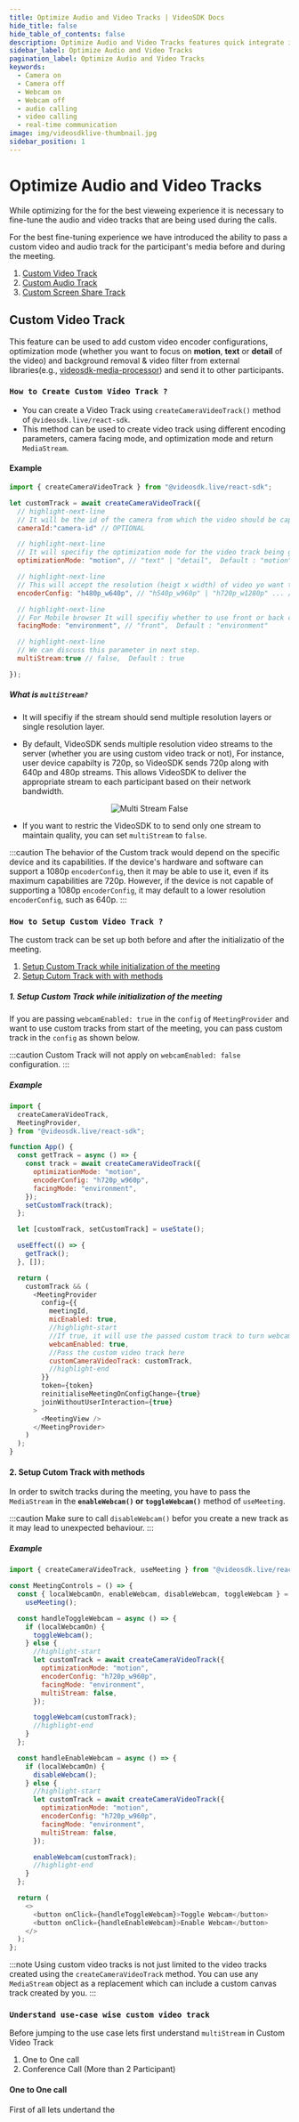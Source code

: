 ```yaml
---
title: Optimize Audio and Video Tracks | VideoSDK Docs
hide_title: false
hide_table_of_contents: false
description: Optimize Audio and Video Tracks features quick integrate in Javascript, React JS, Android, IOS, React Native, Flutter with Video SDK to add live video & audio conferencing to your applications.
sidebar_label: Optimize Audio and Video Tracks
pagination_label: Optimize Audio and Video Tracks
keywords:
  - Camera on
  - Camera off
  - Webcam on
  - Webcam off
  - audio calling
  - video calling
  - real-time communication
image: img/videosdklive-thumbnail.jpg
sidebar_position: 1
---
```


# Optimize Audio and Video Tracks

While optimizing for the for the best vieweing experience it is necessary to fine-tune the audio and video tracks that are being used during the calls.

For the best fine-tuning experience we have introduced the ability to pass a custom video and audio track for the participant's media before and during the meeting.

1. [Custom Video Track](#custom-video-track)
2. [Custom Audio Track](#custom-audio-track)
3. [Custom Screen Share Track](#custom-screen-share-track)

## Custom Video Track

This feature can be used to add custom video encoder configurations, optimization mode (whether you want to focus on **motion**, **text** or **detail** of the video) and background removal & video filter from external libraries(e.g., [videosdk-media-processor](https://www.npmjs.com/package/@videosdk.live/videosdk-media-processor-web)) and send it to other participants.

### `How to Create Custom Video Track ?`

- You can create a Video Track using `createCameraVideoTrack()` method of `@videosdk.live/react-sdk`.
- This method can be used to create video track using different encoding parameters, camera facing mode, and optimization mode and return `MediaStream`.

#### Example

```javascript
import { createCameraVideoTrack } from "@videosdk.live/react-sdk";

let customTrack = await createCameraVideoTrack({
  // highlight-next-line
  // It will be the id of the camera from which the video should be captured.
  cameraId:"camera-id" // OPTIONAL

  // highlight-next-line
  // It will specifiy the optimization mode for the video track being generated.
  optimizationMode: "motion", // "text" | "detail",  Default : "motion"

  // highlight-next-line
  // This will accept the resolution (heigt x width) of video yo want to capture.
  encoderConfig: "h480p_w640p", // "h540p_w960p" | "h720p_w1280p" ... // Default : "h360p_w640p"

  // highlight-next-line
  // For Mobile browser It will specifiy whether to use front or back camera for the video track.
  facingMode: "environment", // "front",  Default : "environment"

  // highlight-next-line
  // We can discuss this parameter in next step.
  multiStream:true // false,  Default : true

});
```

##### What is `multiStream?`

- It will specifiy if the stream should send multiple resolution layers or single resolution layer.

- By default, VideoSDK sends multiple resolution video streams to the server (whether you are using custom video track or not), For instance, user device capabilty is 720p, so VideoSDK sends 720p along with 640p and 480p streams. This allows VideoSDK to deliver the appropriate stream to each participant based on their network bandwidth.

<center>

![Multi Stream False](/img/multistream_false.png)

</center>

- If you want to restric the VideoSDK to to send only one stream to maintain quality, you can set `multiStream` to `false`.

:::caution
The behavior of the Custom track would depend on the specific device and its capabilities. If the device's hardware and software can support a 1080p `encoderConfig`, then it may be able to use it, even if its maximum capabilities are 720p. However, if the device is not capable of supporting a 1080p `encoderConfig`, it may default to a lower resolution `encoderConfig`, such as 640p.
:::

<!-- #### Parameters

- **cameraId**:

  - type: `String`
  - required: `false`
  - It will be the id of the camera from which the video should be captured.

- **encoderConfig**:

  - type: `String`
  - required: `false`
  - default: `h360p_w640p`
  - Allowed values : `h90p_w160p` | `h180p_w320p` | `h216p_w384p` | `h360p_w640p` | `h540p_w960p` | `h720p_w1280p` | `h1080p_w1920p` | `h1440p_w2560p` | `h2160p_w3840p` | `h120p_w160p` | `h180p_w240p` | `h240p_w320p` | `h360p_w480p` | `h480p_w640p` | `h540p_w720p` | `h720p_w960p` | `h1080p_w1440p` | `h1440p_w1920p`

  - Allowed values : `h180p_w320p` | `h360p_w640p` | `h540p_w960p` | `h720p_w1280p` | `h1080p_w1920p` | `h1440p_w2560p` | `h2160p_w3840p` | `h180p_w240p` | `h360p_w480p` | `h540p_w720p` | `h720p_w960p` | `h1080p_w1440p` | `h1440p_w1920p`
  - These parameter will allow you to change the resolution of the video tracks that are created along with the coresponding frame rate.
  - Each encoder configuration can influences several factors including the desired output quality, resolution, frame rate, and bit rate. The appropriate combination of these parameters will depend on the specific use case and requirements of the application.

  - In general, higher resolutions and frame rates will require higher bit rates in order to maintain a desirable level of video quality. Similarly, lower resolutions and frame rates may be adequately served by lower bit rates. However, this is not always the case and other factors such as the complexity of the video content, encoding algorithm, and the available network bandwidth should also be considered when choosing the appropriate combination of parameters.

  - Take a [look at the recommended settings](#recommended-video-settings) to know better which configuration suites your use-case.

:::note

Above mentioned encoder configurations are valid for both, landscape as well as portrait mode.

:::

- **facingMode**:

  - type: `String`
  - required: `false`
  - Allowed values : `front` | `environment`
  - It will specifiy whether to use front or back camera for the video track.

- **optimizationMode**

  - type: `String`
  - required: `false`
  - Allowed values: `motion` | `text` | `detail`
  - It will specifiy the optimization mode for the video track being generated.

- **multiStream**

  - type: `boolean`
  - required: `false`
  - default: true
  - It will specifiy if the stream should send multiple resolution layers or single resolution layer.

    :::info

    - For meetings with fewer than or equal to three participants, setting `multiStream:false` is regarded as best practice.
    - This parameter is only available from `v0.1.53`.

    :::

##### Returns

- `MediaStream`

#### Example

```javascript
import { createCameraVideoTrack } from "@videosdk.live/react-sdk";

let customTrack = await createCameraVideoTrack({
  optimizationMode: "motion",
  encoderConfig: "h720p_w1280p",
  facingMode: "environment",
});
``` -->

### `How to Setup Custom Video Track ?`

The custom track can be set up both before and after the initializatio of the meeting.

1. [Setup Custom Track while initialization of the meeting](#1-setup-custom-track-while-initialization-of-the-meeting)
2. [Setup Cutom Track with with methods](#2-setup-cutom-track-with-methods)

##### 1. Setup Custom Track while initialization of the meeting

If you are passing `webcamEnabled: true` in the `config` of `MeetingProvider` and want to use custom tracks from start of the meeting, you can pass custom track in the `config` as shown below.

:::caution
Custom Track will not apply on `webcamEnabled: false` configuration.
:::

##### Example

```javascript
import {
  createCameraVideoTrack,
  MeetingProvider,
} from "@videosdk.live/react-sdk";

function App() {
  const getTrack = async () => {
    const track = await createCameraVideoTrack({
      optimizationMode: "motion",
      encoderConfig: "h720p_w960p",
      facingMode: "environment",
    });
    setCustomTrack(track);
  };

  let [customTrack, setCustomTrack] = useState();

  useEffect(() => {
    getTrack();
  }, []);

  return (
    customTrack && (
      <MeetingProvider
        config={{
          meetingId,
          micEnabled: true,
          //highlight-start
          //If true, it will use the passed custom track to turn webcam on
          webcamEnabled: true,
          //Pass the custom video track here
          customCameraVideoTrack: customTrack,
          //highlight-end
        }}
        token={token}
        reinitialiseMeetingOnConfigChange={true}
        joinWithoutUserInteraction={true}
      >
        <MeetingView />
      </MeetingProvider>
    )
  );
}
```

#### 2. Setup Cutom Track with methods

In order to switch tracks during the meeting, you have to pass the `MediaStream` in the **`enableWebcam()` or `toggleWebcam()`** method of `useMeeting`.

:::caution
Make sure to call `disableWebcam()` befor you create a new track as it may lead to unexpected behaviour.
:::

##### Example

```javascript
import { createCameraVideoTrack, useMeeting } from "@videosdk.live/react-sdk";

const MeetingControls = () => {
  const { localWebcamOn, enableWebcam, disableWebcam, toggleWebcam } =
    useMeeting();

  const handleToggleWebcam = async () => {
    if (localWebcamOn) {
      toggleWebcam();
    } else {
      //highlight-start
      let customTrack = await createCameraVideoTrack({
        optimizationMode: "motion",
        encoderConfig: "h720p_w960p",
        facingMode: "environment",
        multiStream: false,
      });

      toggleWebcam(customTrack);
      //highlight-end
    }
  };

  const handleEnableWebcam = async () => {
    if (localWebcamOn) {
      disableWebcam();
    } else {
      //highlight-start
      let customTrack = await createCameraVideoTrack({
        optimizationMode: "motion",
        encoderConfig: "h720p_w960p",
        facingMode: "environment",
        multiStream: false,
      });

      enableWebcam(customTrack);
      //highlight-end
    }
  };

  return (
    <>
      <button onClick={handleToggleWebcam}>Toggle Webcam</button>
      <button onClick={handleEnableWebcam}>Enable Webcam</button>
    </>
  );
};
```

:::note
Using custom video tracks is not just limited to the video tracks created using the `createCameraVideoTrack` method. You can use any `MediaStream` object as a replacement which can include a custom canvas track created by you.
:::

### `Understand use-case wise custom video track`

Before jumping to the use case lets first understand `multiStream` in Custom Video Track

1. One to One call
1. Conference Call (More than 2 Participant)

#### One to One call

First of all lets undertand the

<!-- ### Recommended Video Settings

Let us discuss a few recommended video settings you should use based on your use case.

1. If you are having **one to one calls** or group calls **upto 3 participants** where the users are in a confined environment i.e. they are usually taking the calls from the offices or any place with a **consistent network connection**, we would recommend you to use `h720p_w1280p` as your encoder config and `multiStream:false`.

2. If you are having **one to one calls** or group calls **upto 4 participants** where the users are in a not in confined environment i.e. they are usually taking the **calls on the go** with a **fluctuating network connection**, we would recommend you to use `h720p_w1280p` as your encoder config and `multiStream:true`.

3. If you are having group calls where the **participant count is more than 4**, then we recommend you to use `h360p_w640p` as encoder config and `multiStream:true`.

4. If your target audience **inclues majority of mobile users** only, you should consider using `h540p_w960p` as encoder config and `multiStream:true`.

5. If your target audience **a mix of mobile and desktop users**, you should set `h540p_w960` as encoder config for the desktop users and `h720p_w1280p` as encoder config for mobile users with `multiStream:true` in both the cases. -->

<!-- ## Custom Audio Track

This feature can be used to add custom layers like background noise removal, echo cancellation, etc. on audio and send it to other participants.

### Creating a Custom Audio Track

- You can create a Audio Track using `createMicrophoneAudioTrack()` method of `@videosdk.live/react-sdk`.
- This method can be used to create audio track using different encoding parameters and noise cancellation configration.

#### Parameters

- **microphoneId**:

  - type: `String`
  - required: `false`
  - It will be the id of the mic from which the audio should be captured.

- **encoderConfig**:

  - type: `String`
  - required: `false`
  - default: `speech_standard`
  - Allowed values : `speech_low_quality` | `speech_standard` | `music_standard` | `standard_stereo` | `high_quality` | `high_quality_stereo`
  - It will be the encoder configuration you want to use for Audio Track.

- **noiseConfig**

  - **echoCancellation**

    - type: `boolean`
    - required: `false`
    - If `true` echo cancellation will turned on else it would be turned off.

  - **autoGainControl**

    - type: `boolean`
    - required: `false`
    - If `true` auto gain will turned on else it would be turned off.

  - **noiseSuppression**
    - type: `boolean`
    - required: `false`
    - If `true` noise suppression will turned on else it would be turned off.

##### Returns

- `MediaStream`

#### Example

```javascript
import { createMicrophoneAudioTrack } from "@videosdk.live/react-sdk";

let customTrack = await createMicrophoneAudioTrack({
  encoderConfig: "high_quality",
  noiseConfig: {
    noiseSuppression: true,
    echoCancellation: true,
    autoGainControl: true,
  },
});
```

### Using Custom Audio Track

#### Custom Track while initializing the meeting

If you are passing `micEnabled: true` in the `config` of `MeetingProvider` and want to use custom tracks from start of the meeting, you can pass custom track in the `config` as shown below.

```javascript
import {
  createMicrophoneAudioTrack,
  MeetingProvider,
} from "@videosdk.live/react-sdk";

function App() {
  const getTrack = async () => {
    const track = await await createMicrophoneAudioTrack({
      encoderConfig: "high_quality",
      noiseConfig: {
        noiseSuppression: true,
        echoCancellation: true,
        autoGainControl: true,
      },
    });
    setCustomTrack(track);
  };

  let [customTrack, setCustomTrack] = useState();

  useEffect(() => {
    getTrack();
  }, []);

  return (
    customTrack && (
      <MeetingProvider
        config={{
          meetingId,
          //highlight-next-line
          micEnabled: true, //If true, it will use the passed custom track to turn mic on
          webcamEnabled: true,
          //highlight-start
          //Pass the custom audio track here
          customMicrophoneAudioTrack: customTrack,
          //highlight-end
        }}
        token={token}
        reinitialiseMeetingOnConfigChange={true}
        joinWithoutUserInteraction={true}
      >
        <MeetingView />
      </MeetingProvider>
    )
  );
}
```

#### Custom Track with methods

In order to switch tracks during the meeting, you have to pass the `MediaStream` in the **`unmuteMic()` or `toggleMic()`** method of `useMeeting`.

:::note

Make sure to call `muteMic()` befor you create a new track as it may lead to unexpected behaviour.

:::

```javascript
import {
  createMicrophoneAudioTrack,
  useMeeting,
} from "@videosdk.live/react-sdk";

const MeetingControls = () => {

  const { localMicOn, unmuteMic, muteMic, toggleMic } = useMeeting();

  const handleToggleMic = () =>{
    if(localMicOn){
      toggleMic();
    }else{
      let customTrack = await createMicrophoneAudioTrack({
        encoderConfig: "speech_standard",
        noiseConfig: {
          noiseSuppression: true,
          echoCancellation: true,
          autoGainControl: true,
        },
      });

      toggleMic(customTrack);
    }
  }

  const handleUnmuteMic = () =>{
    if(localMicOn){
      muteMic();
    }

    let customTrack = await createMicrophoneAudioTrack({
      encoderConfig: "speech_standard",
      noiseConfig: {
        noiseSuppression: true,
        echoCancellation: true,
        autoGainControl: true,
      },
    });

    unmuteMic(customTrack);
  }

  return <>
    <button onClick={handleToggleMic}>Toggle Mic</button>
    <button onClick={handleUnmuteMic}>Unmute Mic</button>
  </>
}
```

### Recommended Audio Settings

Let us discuss a few recommended audio settings you should use based on your use case.

1. If you are having **normal video calls**, we would recommend you to use `speech_standard` encorder config with **no additional parameters** of `noiseConfig`.

2. If you are having video calls where the participants might be playing and sharing the music, you should consider using `music_standard` as encoder config.

## Custom Screen Share Track

This feature can be used to custom resolution screenshare streams with enhanced optimization mode for specific use-case and send it to other participants.

### Creating a Custom Screen Share Track

- You can create a Video Track using `createScreenShareVideoTrack()` method of `@videosdk.live/react-sdk`.
- This method can be used to create video track using different encoding parameters and optimization mode.

#### Parameters

- **encoderConfig**:

  - type: `String`
  - required: `false`
  - default: `h720p_15fps`
  - Allowed values : `h360p_30fps` | `h720p_5fps` | `h720p_15fps` | `h1080p_15fps` | `h1080p_30fps`
  - It will be the encoderConfigs you can want to use for the Video Track.

:::note

Above mentioned encoder configurations are valid for both, landscape as well as portrait mode.

:::

- **optimizationMode**
  - type: `String`
  - required: `false`
  - Allowed values: `motion` | `text` | `detail`
  - It will specifiy the optimization mode for the video track being generated.

##### Returns

- `MediaStream`

#### Example

```javascript
import { createScreenShareVideoTrack } from "@videosdk.live/react-sdk";

let customTrack = await createScreenShareVideoTrack({
  optimizationMode: "motion",
  encoderConfig: "h720p_15fps",
});
```

### Using Custom Screen Share Track

In order to switch tracks during the meeting, you have to pass the `MediaStream` in the **`enableScreenShare()` or `toggleScreenShare()`** method of `useMeeting`.

:::note

Make sure to call `disableScreenShare()` befor you create a new track as it may lead to unexpected behaviour.

:::

```javascript
import {
  createScreenShareVideoTrack,
  useMeeting,
} from "@videosdk.live/react-sdk";

const MeetingControls = () => {

  const { localScreenShareOn, enableScreenShare,disableScreenShare, toggleScreenShare } = useMeeting();

  const handleToggleScreenShare = () =>{
    if(localScreenShareOn){
      toggleScreenShare();
    }else{
      let customTrack = await createScreenShareVideoTrack({
        optimizationMode: "motion",
        encoderConfig: "h720p_15fps",
      });

      toggleScreenShare(customTrack);
    }
  }

  const handleEnableScreenShare = () =>{
    if(localScreenShareOn){
      disableScreenShare();
    }

    let customTrack = await createScreenShareVideoTrack({
      optimizationMode: "motion",
      encoderConfig: "h720p_15fps",
    });

    enableScreenShare(customTrack);
  }

  return <>
    <button onClick={handleToggleScreenShare}>Toggle ScreenShare</button>
    <button onClick={handleEnableScreenShare}>Enable ScreenShare</button>
  </>
}
```

### Recommended Screen Share Settings

Let us discuss a few recommended screen share settings you should use based on your use case.

1. If you want to do screeen share where there is high motion involved like screen share of video, you should use `optimizationMode` as `motion`.

2. If you want to do screeen share where there is high amount of text and low motion like screen share of presentation, you should use `optimizationMode` as `text`. -->
